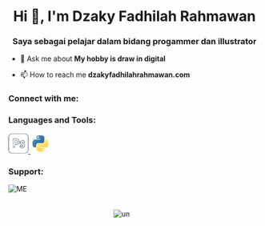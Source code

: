 <h1 align="center">Hi 👋, I'm Dzaky Fadhilah Rahmawan</h1>
<h3 align="center">Saya sebagai pelajar dalam bidang progammer dan illustrator</h3>

- 💬 Ask me about **My hobby is draw in digital**

- 📫 How to reach me **dzakyfadhilahrahmawan.com**

<h3 align="left">Connect with me:</h3>
<p align="left">
</p>

<h3 align="left">Languages and Tools:</h3>
<p align="left"> <a href="https://www.photoshop.com/en" target="_blank" rel="noreferrer"> <img src="https://raw.githubusercontent.com/devicons/devicon/master/icons/photoshop/photoshop-line.svg" alt="photoshop" width="40" height="40"/> </a> <a href="https://www.python.org" target="_blank" rel="noreferrer"> <img src="https://raw.githubusercontent.com/devicons/devicon/master/icons/python/python-original.svg" alt="python" width="40" height="40"/> </a> </p>


<h3 align="left">Support:</h3>
<p><a href="https://ko-fi.com/ME"> <img align="left" src="https://cdn.ko-fi.com/cdn/kofi3.png?v=3" height="50" width="210" alt="ME" /></a></p><br><br>


<p><img align="center" src="https://github-readme-streak-stats.herokuapp.com/?user=un&" alt="un" /></p>


